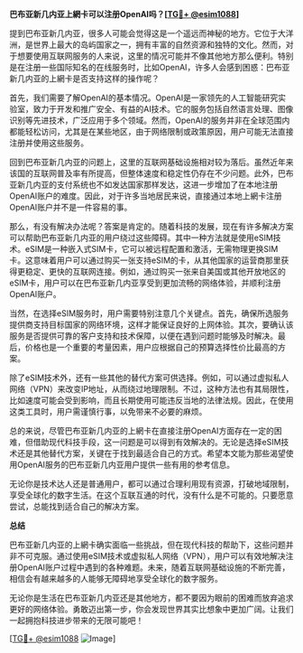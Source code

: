 **巴布亚新几内亚上網卡可以注册OpenAI吗？[[TG💪+ @esim1088](https://t.me/s/esim1088)]**

提到巴布亚新几内亚，很多人可能会觉得这是一个遥远而神秘的地方。它位于大洋洲，是世界上最大的岛屿国家之一，拥有丰富的自然资源和独特的文化。然而，对于想要使用互联网服务的人来说，这里的情况可能并不像其他地方那么便利。特别是在注册一些国际知名的在线服务时，比如OpenAI，许多人会感到困惑：巴布亚新几内亚的上網卡是否支持这样的操作呢？

首先，我们需要了解OpenAI的基本情况。OpenAI是一家领先的人工智能研究实验室，致力于开发和推广安全、有益的AI技术。它的服务包括自然语言处理、图像识别等先进技术，广泛应用于多个领域。然而，OpenAI的服务并非在全球范围内都能轻松访问，尤其是在某些地区，由于网络限制或政策原因，用户可能无法直接注册并使用这些服务。

回到巴布亚新几内亚的问题上，这里的互联网基础设施相对较为落后。虽然近年来该国的互联网普及率有所提高，但整体速度和稳定性仍存在不少问题。此外，巴布亚新几内亚的支付系统也不如发达国家那样发达，这进一步增加了在本地注册OpenAI账户的难度。因此，对于许多当地居民来说，直接通过本地上網卡注册OpenAI账户并不是一件容易的事。

那么，有没有解决办法呢？答案是肯定的。随着科技的发展，现在有许多解决方案可以帮助巴布亚新几内亚的用户绕过这些障碍。其中一种方法就是使用eSIM技术。eSIM是一种嵌入式SIM卡，它可以被远程配置和激活，无需物理更换SIM卡。这意味着用户可以通过购买一张支持eSIM的卡，从其他国家的运营商那里获得更稳定、更快的互联网连接。例如，通过购买一张来自美国或其他开放地区的eSIM卡，用户可以在巴布亚新几内亚享受到更加流畅的网络体验，并顺利注册OpenAI账户。

当然，在选择eSIM服务时，用户需要特别注意几个关键点。首先，确保所选服务提供商支持目标国家的网络环境，这样才能保证良好的上网体验。其次，要确认该服务是否提供可靠的客户支持和技术保障，以便在遇到问题时能够及时解决。最后，价格也是一个重要的考量因素，用户应根据自己的预算选择性价比最高的方案。

除了eSIM技术外，还有一些其他的替代方案可供选择。例如，可以通过虚拟私人网络（VPN）来改变IP地址，从而绕过地理限制。不过，这种方法也有其局限性，比如速度可能会受到影响，而且长期使用可能违反当地的法律法规。因此，在使用这类工具时，用户需谨慎行事，以免带来不必要的麻烦。

总的来说，尽管巴布亚新几内亚的上網卡在直接注册OpenAI方面存在一定的困难，但借助现代科技手段，这一问题是可以得到有效解决的。无论是选择eSIM技术还是其他替代方案，关键在于找到最适合自己的方式。希望本文能为那些渴望使用OpenAI服务的巴布亚新几内亚用户提供一些有用的参考信息。

无论你是技术达人还是普通用户，都可以通过合理利用现有资源，打破地域限制，享受全球化的数字生活。在这个互联互通的时代，没有什么是不可能的。只要愿意尝试，总能找到适合自己的解决方案。

**总结**

巴布亚新几内亚的上網卡确实面临一些挑战，但在现代科技的帮助下，这些问题并非不可克服。通过使用eSIM技术或虚拟私人网络（VPN），用户可以有效地解决注册OpenAI账户过程中遇到的各种难题。未来，随着互联网基础设施的不断完善，相信会有越来越多的人能够无障碍地享受全球化的数字服务。

无论你是生活在巴布亚新几内亚还是其他地方，都不要因为眼前的困难而放弃追求更好的网络体验。勇敢迈出第一步，你会发现世界其实比想象中更加广阔。让我们一起拥抱科技进步带来的无限可能吧！

[[TG💪+ @esim1088](https://t.me/s/esim1088) ![Image](https://i.postimg.cc/4NQfJmqS/Snipaste-2025-05-13-00-14-12.png)]